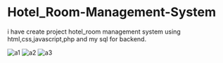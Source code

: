 # Hotel_Room-Management-System
 i have create project hotel_room management system using html,css,javascript,php and my sql for backend.

![a1](https://github.com/user-attachments/assets/9ec31100-1f78-4e45-8eab-6773adbe973a)  ![a2](https://github.com/user-attachments/assets/3626a3d2-170a-492b-a260-fe0aa2f7c074)
![a3](https://github.com/user-attachments/assets/1e003d37-7893-4440-a581-7c0f234c46c4)


